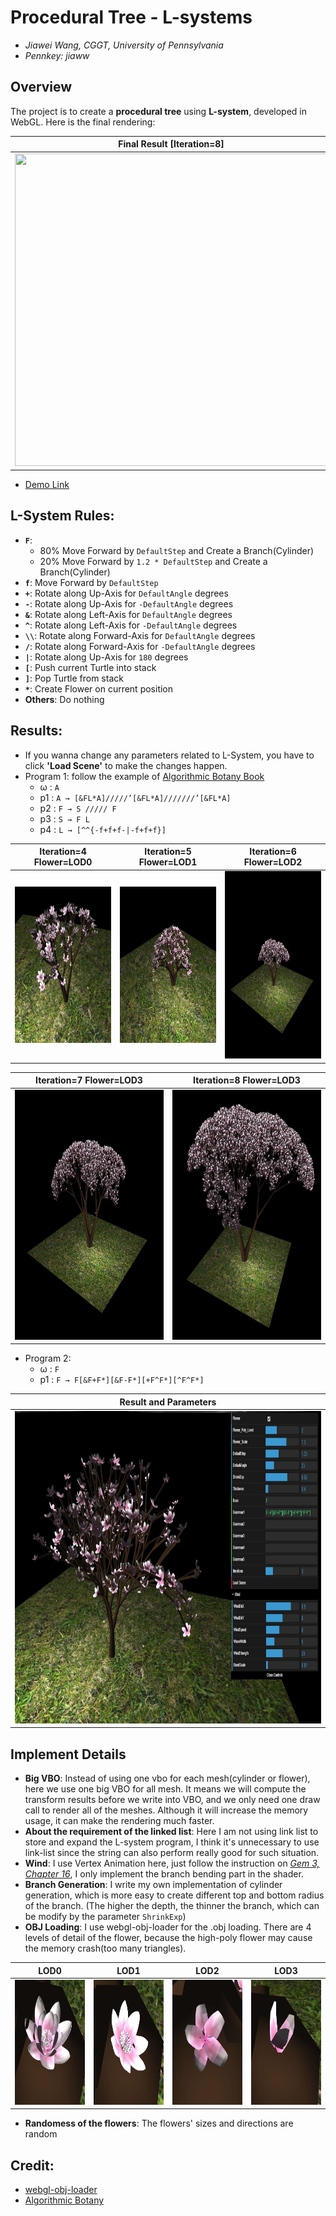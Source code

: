 # Procedural Tree - L-systems

* *Jiawei Wang, CGGT, University of Pennsylvania*
* *Pennkey: jiaww*

## Overview
The project is to create a **procedural tree** using **L-system**, developed in WebGL. Here is the final rendering:

|**Final Result [Iteration=8]**|
|---|
|<img src="./results/wind.gif" width="500" height="500">|

* [Demo Link](https://jiaww.github.io/homework-4-l-systems-Jiaww/)

## L-System Rules:
* **`F`**: 
  * 80% Move Forward by `DefaultStep` and Create a Branch(Cylinder)
  * 20% Move Forward by `1.2 * DefaultStep` and Create a Branch(Cylinder)
* **`f`**: Move Forward by `DefaultStep`
* **`+`**: Rotate along Up-Axis for `DefaultAngle` degrees
* **`-`**: Rotate along Up-Axis for `-DefaultAngle` degrees
* **`&`**: Rotate along Left-Axis for `DefaultAngle` degrees
* **`^`**: Rotate along Left-Axis for `-DefaultAngle` degrees
* **`\\`**: Rotate along Forward-Axis for `DefaultAngle` degrees
* **`/`**: Rotate along Forward-Axis for `-DefaultAngle` degrees
* **`|`**: Rotate along Up-Axis for `180` degrees
* **`[`**: Push current Turtle into stack
* **`]`**: Pop Turtle from stack
* **`*`**: Create Flower on current position
* **Others**: Do nothing

## Results:
* If you wanna change any parameters related to L-System, you have to click **'Load Scene'** to make the changes happen.
* Program 1: follow the example of [Algorithmic Botany Book](http://algorithmicbotany.org/papers/abop/abop-ch1.pdf)
  * ω : `A`
  * p1 : `A → [&FL*A]/////’[&FL*A]///////’[&FL*A]`
  * p2 : `F → S ///// F`
  * p3 : `S → F L`
  * p4 : `L → [^^{-f+f+f-|-f+f+f}]`

|**Iteration=4 Flower=LOD0**|**Iteration=5 Flower=LOD1**|**Iteration=6 Flower=LOD2**|
|---|---|---|
|<img src="./results/iteration4.JPG" width="300" height="250">|<img src="./results/iteration5.JPG" width="300" height="250">|<img src="./results/iteration6.JPG" width="300" height="300">|

|**Iteration=7 Flower=LOD3**|**Iteration=8 Flower=LOD3**|
|---|---|
|<img src="./results/iteration7.JPG" width="400" height="400">|<img src="./results/iteration8.JPG" width="400" height="400">|

* Program 2:
  * ω : `F`
  * p1 : `F → F[&F+F*][&F-F*][+F^F*][^F^F*]`
  
|**Result and Parameters**|
|---|
|<img src="./results/other.JPG" width="800" height="500">|

## Implement Details
* **Big VBO**: Instead of using one vbo for each mesh(cylinder or flower), here we use one big VBO for all mesh. It means we will compute the transform results before we write into VBO, and we only need one draw call to render all of the meshes. Although it will increase the memory usage, it can make the rendering much faster.
* **About the requirement of the linked list**: Here I am not using link list to store and expand the L-system program, I think it's unnecessary to use link-list since the string can also perform really good for such situation.
* **Wind**: I use Vertex Animation here, just follow the instruction on [*Gem 3, Chapter 16*](https://developer.nvidia.com/gpugems/GPUGems3/gpugems3_ch16.html), I only implement the branch bending part in the shader.
* **Branch Generation**: I write my own implementation of cylinder generation, which is more easy to create different top and bottom radius of the branch. (The higher the depth, the thinner the branch, which can be modify by the parameter `ShrinkExp`)
* **OBJ Loading**: I use webgl-obj-loader for the .obj loading. There are 4 levels of detail of the flower, because the high-poly flower may cause the memory crash(too many triangles).

|**LOD0**|**LOD1**|**LOD2**|**LOD3**|
|---|---|---|---|
|<img src="./results/LOD0.JPG" width="200" height="200">|<img src="./results/LOD1.JPG" width="200" height="200">|<img src="./results/LOD2.JPG" width="200" height="200">|<img src="./results/LOD3.JPG" width="200" height="200">|

* **Randomess of the flowers**: The flowers' sizes and directions are random

## Credit:
* [webgl-obj-loader](https://www.npmjs.com/package/webgl-obj-loader)
* [Algorithmic Botany](http://algorithmicbotany.org/)

